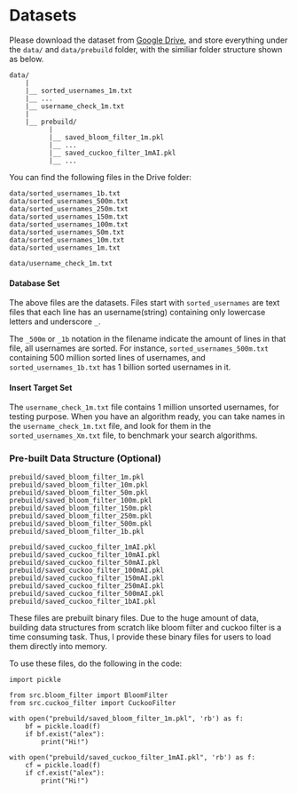 # Datasets

Please download the dataset from [Google Drive](https://drive.google.com/drive/folders/18dPf2WIguPIK68wyTIklPPpi2dBzVe3U?usp=sharing), and store everything under the `data/` and `data/prebuild` folder, with the similiar folder structure shown as below. 

```
data/
    |
    |__ sorted_usernames_1m.txt
    |__ ...
    |__ username_check_1m.txt
    |
    |__ prebuild/
          |
          |__ saved_bloom_filter_1m.pkl
          |__ ...
          |__ saved_cuckoo_filter_1mAI.pkl
          |__ ...
```


You can find the following files in the Drive folder:
```
data/sorted_usernames_1b.txt
data/sorted_usernames_500m.txt
data/sorted_usernames_250m.txt
data/sorted_usernames_150m.txt
data/sorted_usernames_100m.txt
data/sorted_usernames_50m.txt
data/sorted_usernames_10m.txt
data/sorted_usernames_1m.txt

data/username_check_1m.txt
```
#### Database Set

The above files are the datasets. Files start with `sorted_usernames` are text files that each line has an username(string) containing only lowercase letters and underscore `_`. 

The `_500m` or `_1b` notation in the filename indicate the amount of lines in that file, all usernames are sorted. For instance, `sorted_usernames_500m.txt` containing 500 million sorted lines of usernames, and `sorted_usernames_1b.txt` has 1 billion sorted usernames in it.

#### Insert Target Set
The `username_check_1m.txt` file contains 1 million unsorted usernames, for testing purpose. When you have an algorithm ready, you can take names in the `username_check_1m.txt` file, and look for them in the `sorted_usernames_Xm.txt` file, to benchmark your search algorithms.

### Pre-built Data Structure (Optional)

```
prebuild/saved_bloom_filter_1m.pkl
prebuild/saved_bloom_filter_10m.pkl
prebuild/saved_bloom_filter_50m.pkl
prebuild/saved_bloom_filter_100m.pkl
prebuild/saved_bloom_filter_150m.pkl
prebuild/saved_bloom_filter_250m.pkl
prebuild/saved_bloom_filter_500m.pkl
prebuild/saved_bloom_filter_1b.pkl

prebuild/saved_cuckoo_filter_1mAI.pkl
prebuild/saved_cuckoo_filter_10mAI.pkl
prebuild/saved_cuckoo_filter_50mAI.pkl
prebuild/saved_cuckoo_filter_100mAI.pkl
prebuild/saved_cuckoo_filter_150mAI.pkl
prebuild/saved_cuckoo_filter_250mAI.pkl
prebuild/saved_cuckoo_filter_500mAI.pkl
prebuild/saved_cuckoo_filter_1bAI.pkl
```

These files are prebuilt binary files. Due to the huge amount of data, building data structures from scratch like bloom filter and cuckoo filter is a time consuming task. Thus, I provide these binary files for users to load them directly into memory. 

To use these files, do the following in the code:
```
import pickle

from src.bloom_filter import BloomFilter
from src.cuckoo_filter import CuckooFilter

with open("prebuild/saved_bloom_filter_1m.pkl", 'rb') as f:
    bf = pickle.load(f)
    if bf.exist("alex"):
        print("Hi!")

with open("prebuild/saved_cuckoo_filter_1mAI.pkl", 'rb') as f:
    cf = pickle.load(f)
    if cf.exist("alex"):
        print("Hi!")
```
